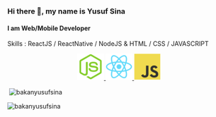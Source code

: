 ### Hi there 👋, my name is Yusuf Sina
#### I am Web/Mobile Developer 

Skills : 
ReactJS / ReactNative / NodeJS & HTML / CSS / JAVASCRIPT

<div>
  <p align="center">
    <a href="https://www.w3schools.com/nodejs/" target="_blank"> <img src="https://raw.githubusercontent.com/devicons/devicon/master/icons/nodejs/nodejs-original.svg" alt="nodejs" width="60" height="60"/> </a>
    <a href="https://reactjs.org" target="_blank"> <img src="https://raw.githubusercontent.com/devicons/devicon/master/icons/react/react-original.svg" alt="reactjs" width="60" height="60"/> </a>
    <a href="https://www.javascript.com" target="_blank"> <img src="https://raw.githubusercontent.com/devicons/devicon/master/icons/javascript/javascript-original.svg" alt="js" width="60" height="60"/> </a>
    <p>&nbsp;<img align="center" src="https://github-readme-stats.vercel.app/api?username=BakanYusufSina&show_icons=true&locale=en" alt="bakanyusufsina" /></p>
    <p><img align="center" src="https://github-readme-stats.vercel.app/api/top-langs?username=BakanYusufSina&show_icons=true&locale=en&layout=compact" alt="bakanyusufsina" /></p>
  </div>

